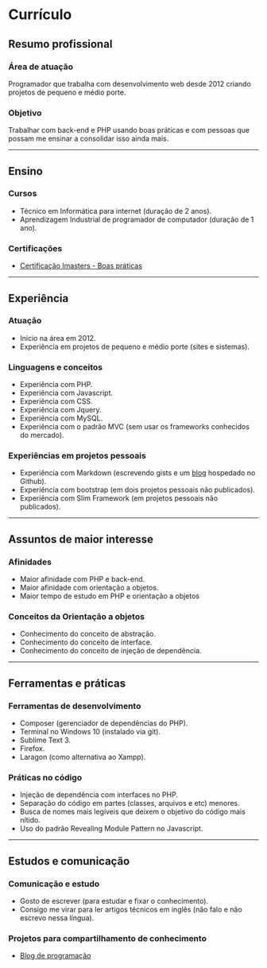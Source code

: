 # Currículo

## Resumo profissional

### Área de atuação

Programador que trabalha com desenvolvimento web desde 2012 criando projetos de pequeno e médio porte.

### Objetivo

Trabalhar com back-end e PHP usando boas práticas e com pessoas que possam me ensinar a consolidar isso ainda mais.

***

## Ensino

### Cursos

* Técnico em Informática para internet (duração de 2 anos).
* Aprendizagem Industrial de programador de computador (duração de 1 ano).

### Certificações

* [Certificação Imasters - Boas práticas](http://certificacao.imasters.com.br/users/raphael-c-silva)

***
## Experiência

### Atuação

* Início na área em 2012.
* Experiência em projetos de pequeno e médio porte (sites e sistemas).

### Linguagens e conceitos
* Experiência com PHP.
* Experiência com Javascript.
* Experiência com CSS.
* Experiência com Jquery.
* Experiência com MySQL.
* Experiência com o padrão MVC (sem usar os frameworks conhecidos do mercado).

### Experiências em projetos pessoais

* Experiência com Markdown (escrevendo gists e um [blog](http://raphael-da-silva.github.io/) hospedado no Github).
* Experiência com bootstrap (em dois projetos pessoais não publicados).
* Experiência com Slim Framework (em projetos pessoais não publicados).

***

## Assuntos de maior interesse

### Afinidades

* Maior afinidade com PHP e back-end.
* Maior afinidade com orientação a objetos.
* Maior tempo de estudo em PHP e orientação a objetos

### Conceitos da Orientação a objetos

* Conhecimento do conceito de abstração.
* Conhecimento do conceito de interface.
* Conhecimento do conceito de injeção de dependência.

***

## Ferramentas e práticas

### Ferramentas de desenvolvimento

* Composer (gerenciador de dependências do PHP).
* Terminal no Windows 10 (instalado via git).
* Sublime Text 3.
* Firefox.
* Laragon (como alternativa ao Xampp).

### Práticas no código

* Injeção de dependência com interfaces no PHP.
* Separação do código em partes (classes, arquivos e etc) menores.
* Busca de nomes mais legíveis que deixem o objetivo do código mais nítido.
* Uso do padrão Revealing Module Pattern no Javascript.

***

## Estudos e comunicação

### Comunicação e estudo

* Gosto de escrever (para estudar e fixar o conhecimento).
* Consigo me virar para ler artigos técnicos em inglês (não falo e não escrevo nessa língua).

### Projetos para compartilhamento de conhecimento

* [Blog de programação](http://raphael-da-silva.github.io)
